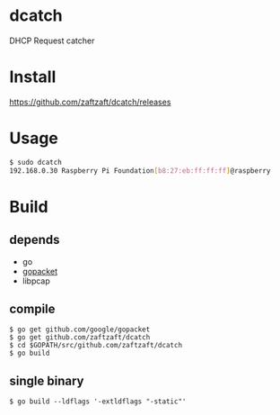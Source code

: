 dcatch
======
DHCP Request catcher


# Install
https://github.com/zaftzaft/dcatch/releases

# Usage
```bash
$ sudo dcatch
192.168.0.30 Raspberry Pi Foundation[b8:27:eb:ff:ff:ff]@raspberry
```

# Build
## depends
- go
- [gopacket](https://github.com/google/gopacket)
- libpcap

## compile
```
$ go get github.com/google/gopacket
$ go get github.com/zaftzaft/dcatch
$ cd $GOPATH/src/github.com/zaftzaft/dcatch
$ go build
```

## single binary
```
$ go build --ldflags '-extldflags "-static"'
```

